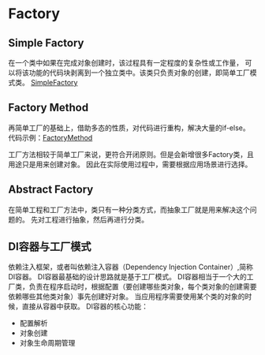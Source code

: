 # Factory
## Simple Factory
在一个类中如果在完成对象创建时，该过程具有一定程度的复杂性或工作量，
可以将该功能的代码块剥离到一个独立类中。该类只负责对象的创建，即简单工厂模式类。
[SimpleFactory](./SimpleFactory.java)
## Factory Method
再简单工厂的基础上，借助多态的性质，对代码进行重构，解决大量的if-else。
代码示例：[FactoryMethod](./FactoryMethodFactory.java)

工厂方法相较于简单工厂来说，更符合开闭原则。但是会新增很多Factory类，且用途只是用来创建对象。
因此在实际使用过程中，需要根据应用场景进行选择。
## Abstract Factory
在简单工程和工厂方法中，类只有一种分类方式，而抽象工厂就是用来解决这个问题的。
先对工程进行抽象，然后再进行分类。

## DI容器与工厂模式
依赖注入框架，或者叫依赖注入容器（Dependency Injection Container）,简称DI容器。
DI容器最基础的设计思路就是基于工厂模式。
DI容器相当于一个大的工厂类，负责在程序启动时，根据配置（要创建哪些类对象，每个类对象的创建需要依赖哪些其他类对象）事先创建好对象。
当应用程序需要使用某个类的对象的时候，直接从容器中获取。
DI容器的核心功能：
- 配置解析
- 对象创建
- 对象生命周期管理
